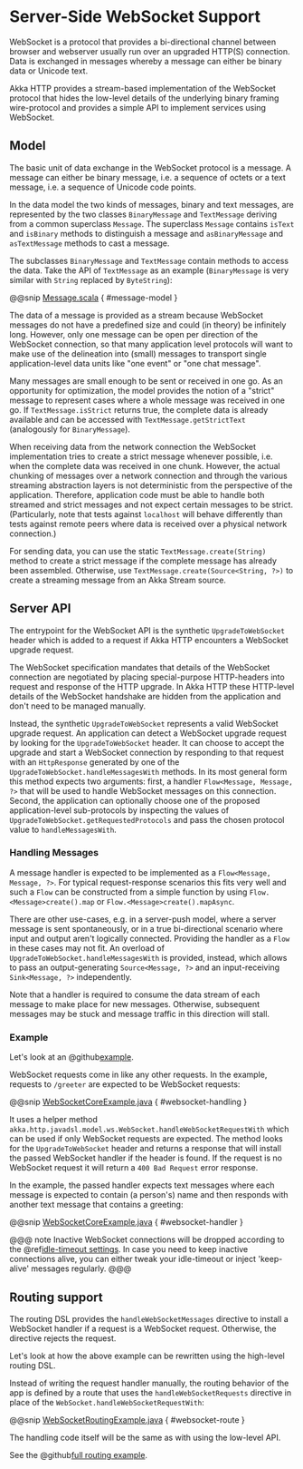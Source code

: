 <a id="server-side-websocket-support-java"></a>
# Server-Side WebSocket Support

WebSocket is a protocol that provides a bi-directional channel between browser and webserver usually run over an
upgraded HTTP(S) connection. Data is exchanged in messages whereby a message can either be binary data or Unicode text.

Akka HTTP provides a stream-based implementation of the WebSocket protocol that hides the low-level details of the
underlying binary framing wire-protocol and provides a simple API to implement services using WebSocket.

## Model

The basic unit of data exchange in the WebSocket protocol is a message. A message can either be binary message,
i.e. a sequence of octets or a text message, i.e. a sequence of Unicode code points.

In the data model the two kinds of messages, binary and text messages, are represented by the two classes
`BinaryMessage` and `TextMessage` deriving from a common superclass `Message`. The superclass `Message`
contains `isText` and `isBinary` methods to distinguish a message and `asBinaryMessage` and `asTextMessage`
methods to cast a message.

The subclasses `BinaryMessage` and `TextMessage` contain methods to access the data. Take the API of
`TextMessage` as an example (`BinaryMessage` is very similar with `String` replaced by `ByteString`):

@@snip [Message.scala](../../../../../../../akka-http-core/src/main/scala/akka/http/javadsl/model/ws/Message.scala) { #message-model }

The data of a message is provided as a stream because WebSocket messages do not have a predefined size and could
(in theory) be infinitely long. However, only one message can be open per direction of the WebSocket connection,
so that many application level protocols will want to make use of the delineation into (small) messages to transport
single application-level data units like "one event" or "one chat message".

Many messages are small enough to be sent or received in one go. As an opportunity for optimization, the model provides
the notion of a "strict" message to represent cases where a whole message was received in one go. If
`TextMessage.isStrict` returns true, the complete data is already available and can be accessed with
`TextMessage.getStrictText` (analogously for `BinaryMessage`).

When receiving data from the network connection the WebSocket implementation tries to create a strict message whenever
possible, i.e. when the complete data was received in one chunk. However, the actual chunking of messages over a network
connection and through the various streaming abstraction layers is not deterministic from the perspective of the
application. Therefore, application code must be able to handle both streamed and strict messages and not expect
certain messages to be strict. (Particularly, note that tests against `localhost` will behave differently than tests
against remote peers where data is received over a physical network connection.)

For sending data, you can use the static `TextMessage.create(String)` method to create a strict message if the
complete message has already been assembled. Otherwise, use `TextMessage.create(Source<String, ?>)` to create
a streaming message from an Akka Stream source.

## Server API

The entrypoint for the WebSocket API is the synthetic `UpgradeToWebSocket` header which is added to a request
if Akka HTTP encounters a WebSocket upgrade request.

The WebSocket specification mandates that details of the WebSocket connection are negotiated by placing special-purpose
HTTP-headers into request and response of the HTTP upgrade. In Akka HTTP these HTTP-level details of the WebSocket
handshake are hidden from the application and don't need to be managed manually.

Instead, the synthetic `UpgradeToWebSocket` represents a valid WebSocket upgrade request. An application can detect
a WebSocket upgrade request by looking for the `UpgradeToWebSocket` header. It can choose to accept the upgrade and
start a WebSocket connection by responding to that request with an `HttpResponse` generated by one of the
`UpgradeToWebSocket.handleMessagesWith` methods. In its most general form this method expects two arguments:
first, a handler `Flow<Message, Message, ?>` that will be used to handle WebSocket messages on this connection.
Second, the application can optionally choose one of the proposed application-level sub-protocols by inspecting the
values of `UpgradeToWebSocket.getRequestedProtocols` and pass the chosen protocol value to `handleMessagesWith`.

### Handling Messages

A message handler is expected to be implemented as a `Flow<Message, Message, ?>`. For typical request-response
scenarios this fits very well and such a `Flow` can be constructed from a simple function by using
`Flow.<Message>create().map` or `Flow.<Message>create().mapAsync`.

There are other use-cases, e.g. in a server-push model, where a server message is sent spontaneously, or in a
true bi-directional scenario where input and output aren't logically connected. Providing the handler as a `Flow` in
these cases may not fit. An overload of `UpgradeToWebSocket.handleMessagesWith` is provided, instead,
which allows to pass an output-generating `Source<Message, ?>` and an input-receiving `Sink<Message, ?>` independently.

Note that a handler is required to consume the data stream of each message to make place for new messages. Otherwise,
subsequent messages may be stuck and message traffic in this direction will stall.

### Example

Let's look at an @github[example](/docs/src/test/java/docs/http/javadsl/server/WebSocketCoreExample.java).

WebSocket requests come in like any other requests. In the example, requests to `/greeter` are expected to be
WebSocket requests:

@@snip [WebSocketCoreExample.java](../../../../../test/java/docs/http/javadsl/server/WebSocketCoreExample.java) { #websocket-handling }

It uses a helper method `akka.http.javadsl.model.ws.WebSocket.handleWebSocketRequestWith` which can be used if
only WebSocket requests are expected. The method looks for the `UpgradeToWebSocket` header and returns a response
that will install the passed WebSocket handler if the header is found. If the request is no WebSocket request it will
return a `400 Bad Request` error response.

In the example, the passed handler expects text messages where each message is expected to contain (a person's) name
and then responds with another text message that contains a greeting:

@@snip [WebSocketCoreExample.java](../../../../../test/java/docs/http/javadsl/server/WebSocketCoreExample.java) { #websocket-handler }

@@@ note
Inactive WebSocket connections will be dropped according to the @ref[idle-timeout settings](../common/timeouts.md#idle-timeouts-java).
In case you need to keep inactive connections alive, you can either tweak your idle-timeout or inject
'keep-alive' messages regularly.
@@@

## Routing support

The routing DSL provides the `handleWebSocketMessages` directive to install a WebSocket handler if a request
is a WebSocket request. Otherwise, the directive rejects the request.

Let's look at how the above example can be rewritten using the high-level routing DSL.

Instead of writing the request handler manually, the routing behavior of the app is defined by a route that
uses the `handleWebSocketRequests` directive in place of the `WebSocket.handleWebSocketRequestWith`:

@@snip [WebSocketRoutingExample.java](../../../../../test/java/docs/http/javadsl/server/WebSocketRoutingExample.java) { #websocket-route }

The handling code itself will be the same as with using the low-level API.

See the @github[full routing example](/docs/src/test/java/docs/http/javadsl/server/WebSocketCoreExample.java).
